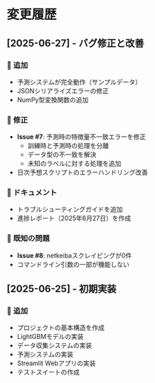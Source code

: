 # 変更履歴

## [2025-06-27] - バグ修正と改善

### 🎉 追加
- 予測システムが完全動作（サンプルデータ）
- JSONシリアライズエラーの修正
- NumPy型変換関数の追加

### 🔧 修正
- **Issue #7**: 予測時の特徴量不一致エラーを修正
  - 訓練時と予測時の処理を分離
  - データ型の不一致を解決
  - 未知のラベルに対する処理を追加
- 日次予想スクリプトのエラーハンドリング改善

### 📝 ドキュメント
- トラブルシューティングガイドを追加
- 進捗レポート（2025年6月27日）を作成

### 🐛 既知の問題
- **Issue #8**: netkeibaスクレイピングが0件
- コマンドライン引数の一部が機能しない

## [2025-06-25] - 初期実装

### 🎉 追加
- プロジェクトの基本構造を作成
- LightGBMモデルの実装
- データ収集システムの実装
- 予測システムの実装
- Streamlit Webアプリの実装
- テストスイートの作成